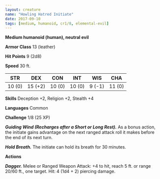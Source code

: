 ```yaml
---
layout: creature
name: "Howling Hatred Initiate"
date: 2017-09-10
tags: [medium, humanoid, cr1/8, elemental-evil]
---
```


**Medium humanoid (human), neutral evil**

**Armor Class** 13 (leather)

**Hit Points** 9 (2d8)

**Speed** 30 ft.

|   STR   |   DEX   |   CON   |   INT   |   WIS   |   CHA   |
|:-----:|:-----:|:-----:|:-----:|:-----:|:-----:|
| 10 (0) | 15 (+2) | 10 (0) | 10 (0) | 9 (-1) | 11 (0) |

**Skills** Deception +2, Religion +2, Stealth +4

**Languages** Common

**Challenge** 1/8 (25 XP)

***Guiding Wind (Recharges after a Short or Long Rest).*** As a bonus action, the initiate gains advantage on the next ranged attack roll it makes before the end of its next turn.

***Hold Breath.*** The initiate can hold its breath for 30 minutes.

**Actions**

***Dagger.*** Melee or Ranged Weapon Attack: +4 to hit, reach 5 ft. or range 20/60 ft., one target. Hit: 4 (1d4 + 2) piercing damage.

